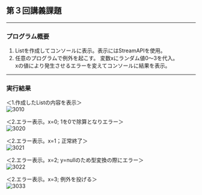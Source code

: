 ## 第３回講義課題

--- 
### プログラム概要
1. Listを作成してコンソールに表示。表示にはStreamAPIを使用。
2. 任意のプログラムで例外を起こす。
変数xにランダム値0～3を代入。<br>
xの値により発生させるエラーを変えてコンソールに結果を表示。

---
### 実行結果
＜1.作成したListの内容を表示＞<br>
![3010](https://user-images.githubusercontent.com/101798620/169679641-28d2b417-c925-41e3-9800-696fbe0bd7d8.png)

＜2.エラー表示。x=0; 1を0で除算となりエラー＞<br>
![3020](https://user-images.githubusercontent.com/101798620/169679829-5b1d593b-65b2-45d3-ab19-8b1f045a5ecd.png)

＜2.エラー表示。x=1；正常終了＞<br>
![3021](https://user-images.githubusercontent.com/101798620/169679664-098655d8-d4c8-4b47-9874-38c1985530aa.png)

＜2.エラー表示。x=2; y=nullのため型変換の際にエラー＞<br>
![3022](https://user-images.githubusercontent.com/101798620/169679839-995c8116-3659-4afa-b00d-ff94ab8e0166.png)

＜2.エラー表示。x=3; 例外を投げる＞<br>
![3033](https://user-images.githubusercontent.com/101798620/169679676-050de4ba-d88c-467b-89da-4666d935da3e.png)

